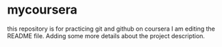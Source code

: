 # mycoursera
this repository is for practicing git and github on coursera
I am editing the README file. Adding some more details about the project description.
